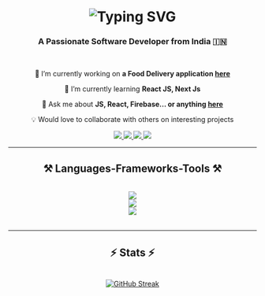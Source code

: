 
<h1 align="center">
    <img src="https://readme-typing-svg.demolab.com?font=Fira+Code&weight=600&size=24&duration=4000&pause=1000&color=F72C61&center=true&random=false&width=435&lines=Hi+there+%F0%9F%91%8B%F0%9F%8F%BE;I'm++Joel+Jacob+%F0%9F%91%B7%F0%9F%96%A5%EF%B8%8F" alt="Typing SVG" /></a>
</h1>

<h3 align="center">A Passionate Software Developer from India 🇮🇳</h3>

<br/>

<div align="center">
 
 🔭 I’m currently working on **a  Food Delivery application [here](https://github.com/Strange-boy/Jo-s-kitchen)** 
 
 🌱 I’m currently learning **React JS, Next Js**

💬 Ask me about **JS, React, Firebase... or anything [here](https://github.com/Strange-boy/Strange-boy/issues)**

💡 Would love to collaborate with others on interesting projects


 </div>

 <div align="center"> 
  <a href="mailto:joel.panvel@gmail.com">
    <img src="https://img.shields.io/badge/Gmail-333333?style=for-the-badge&logo=gmail&logoColor=red" />
  </a>
  <a href="https://www.linkedin.com/in/joel-jacob-89b347197/" target="_blank">
    <img src="https://img.shields.io/badge/LinkedIn-0077B5?style=for-the-badge&logo=linkedin&logoColor=white" target="_blank" />
  </a>
     <a href="https://codeforces.com/profile/simply_jo" target="_blank">
    <img src="https://img.shields.io/badge/Codeforces-445f9d?style=for-the-badge&logo=Codeforces&logoColor=white" target="_blank" />
  </a>
  
  </a>
     <a href="https://leetcode.com/curiousKidd/" target="_blank">
    <img src="https://img.shields.io/badge/-LeetCode-FFA116?style=for-the-badge&logo=LeetCode&logoColor=black" target="_blank" />
  </a>
     
</div>

 <hr/>
 
<h2 align="center">⚒️ Languages-Frameworks-Tools ⚒️</h2>
<br/>
<div align="center">
    <img src="https://skillicons.dev/icons?i=html,css,js,cpp" /><br>
    <img src="https://skillicons.dev/icons?i=react,tailwind,nodejs,express,mongodb,mysql" /><br>
    <img src="https://skillicons.dev/icons?i=firebase,vscode,github,tailwind,git" />
    <br>
</div>
<br/>
<hr/>

<h2 align="center">⚡ Stats ⚡</h2>
<br>
<div align="center">
  <a href="https://git.io/streak-stats"><img src="https://streak-stats.demolab.com?user=Strange-boy&theme=tokyonight&hide_border=true" alt="GitHub Streak" /></a>
</div>

<br/><br/>
 
